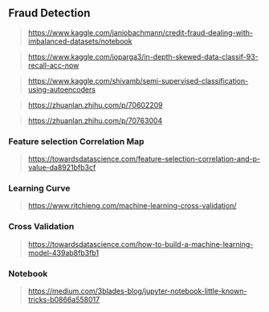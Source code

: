 ## Fraud Detection

> https://www.kaggle.com/janiobachmann/credit-fraud-dealing-with-imbalanced-datasets/notebook

> https://www.kaggle.com/joparga3/in-depth-skewed-data-classif-93-recall-acc-now

> https://www.kaggle.com/shivamb/semi-supervised-classification-using-autoencoders

> https://zhuanlan.zhihu.com/p/70602209

> https://zhuanlan.zhihu.com/p/70763004

### Feature selection Correlation Map
> https://towardsdatascience.com/feature-selection-correlation-and-p-value-da8921bfb3cf

### Learning Curve
> https://www.ritchieng.com/machine-learning-cross-validation/

### Cross Validation
> https://towardsdatascience.com/how-to-build-a-machine-learning-model-439ab8fb3fb1

### Notebook
> https://medium.com/3blades-blog/jupyter-notebook-little-known-tricks-b0866a558017
